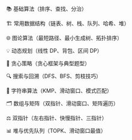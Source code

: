 📚 基础算法（排序、查找、分治）

🏗️ 常用数据结构（链表、树、栈、队列、哈希、堆）

🌐 图论算法（最短路径、最小生成树、拓扑排序）

💡 动态规划（线性 DP、背包、区间 DP）

🎯 贪心策略（贪心框架与典型题型）

🔍 搜索与回溯（DFS、BFS、剪枝技巧）

📝 字符串算法（KMP、滑动窗口、模式匹配）

🗂️ 数组与矩阵（双指针、滑动窗口、矩阵遍历）

⚖️ 双指针（左右指针、快慢指针、三指针）

📊 堆与优先队列（TOPK、滑动窗口最值）
